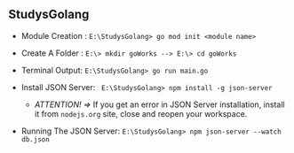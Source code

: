 StudysGolang
-------------------------------------------------------
- Module Creation :
``` E:\StudysGolang> go mod init <module name> ```

- Create A Folder : 
``` E:\> mkdir goWorks --> E:\> cd goWorks ```

- Terminal Output: 
``` E:\StudysGolang> go run main.go ```

- Install JSON Server:
``` E:\StudysGolang> npm install -g json-server```
  - *ATTENTION! =>* If you get an error in JSON Server installation, install it from ```nodejs.org``` site, close and reopen your workspace.

- Running The JSON Server:
```E:\StudysGolang> npm json-server --watch db.json```
